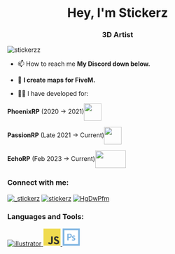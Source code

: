 <h1 align="center">Hey, I'm Stickerz</h1>
<h3 align="center">3D Artist</h3>

<p align="left"> <img src="https://komarev.com/ghpvc/?username=stickerzz&label=Profile%20views&color=0e75b6&style=flat" alt="stickerzz" /> </p>


- 📫 How to reach me **My Discord down below.**

- 🌱 **I create maps for FiveM.**

- 👨‍💻 I have developed for:

**PhoenixRP** (2020 -> 2021)<img align="center" src="https://media.discordapp.net/attachments/765474179226927154/778685177689800724/PhoenixRP-Logo.png" height="40" width="40" />

**PassionRP** (Late 2021 -> Current)<img align="center" src="https://cdn.discordapp.com/attachments/1096789467689390170/1098729296941547722/1251x1251300.png" height="40" width="40" />

**EchoRP** (Feb 2023 -> Current)<img align="center" src="https://media.discordapp.net/attachments/652157608668561419/859247580897607680/EchoRP_Logo_PNG.png" height="40" width="70" />

<h3 align="left">Connect with me:</h3>
<p align="left">
<a href="https://twitter.com/_stickerz" target="blank"><img align="center" src="https://cdn.jsdelivr.net/npm/simple-icons@3.0.1/icons/twitter.svg" alt="_stickerz" height="30" width="40" /></a>
<a href="https://www.youtube.com/c/stickerz" target="blank"><img align="center" src="https://cdn.jsdelivr.net/npm/simple-icons@3.0.1/icons/youtube.svg" alt="stickerz" height="30" width="40" /></a>
<a href="https://discord.gg/HgDwPfm" target="blank"><img align="center" src="https://cdn.jsdelivr.net/npm/simple-icons@3.0.1/icons/discord.svg" alt="HgDwPfm" height="30" width="40" /></a>
</p>

<h3 align="left">Languages and Tools:</h3>
<p align="left"> <a href="https://www.adobe.com/in/products/illustrator.html" target="_blank"> <img src="https://www.vectorlogo.zone/logos/adobe_illustrator/adobe_illustrator-icon.svg" alt="illustrator" width="40" height="40"/> </a> <a href="https://developer.mozilla.org/en-US/docs/Web/JavaScript" target="_blank"> <img src="https://raw.githubusercontent.com/devicons/devicon/master/icons/javascript/javascript-original.svg" alt="javascript" width="40" height="40"/> </a> <a href="https://www.photoshop.com/en" target="_blank"> <img src="https://raw.githubusercontent.com/devicons/devicon/master/icons/photoshop/photoshop-line.svg" alt="photoshop" width="40" height="40"/> </a> </p>
